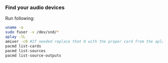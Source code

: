 ### Find your audio devices

Run following:
```bash
uname -a
sudo fuser -v /dev/snd/*
aplay -lL
amixer -c0 #If needed replace that 0 with the proper card from the aplay -l listing
pacmd list-cards
pacmd list-sources
pacmd list-source-outputs
```
